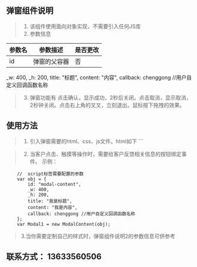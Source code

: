 ## 弹窗组件说明
> 1. 该组件使用面向对象实现，不需要引入任何JS库
> 2. 参数信息
> 
 参数名        | 参数描述              |是否更改|
 ------------- |------------ 		   |--------|
 id            | 弹窗的父容器		   |否|
 _w: 400,
_h: 200,
title: "标题",
content: "内容",
callback: chenggong //用户自定义回调函数名称

> 3. 弹窗功能有 点击确认，显示成功，2秒后关闭。点击取消，显示取消，2秒钟关闭。点击右上角的叉叉，立刻退出。鼠标按下拖拽的效果。
 ## 使用方法
>	1. 引入弹窗需要的html、css、js文件。html如下
	```
	
>	2. 当客户点击、触摸等操作时，需要给客户反馈相关信息的按钮绑定事件。
>	示例：
```
	//  script标签需要配置的参数
	var obj = {
        id: "modal-content",
        _w: 400,
        _h: 200,
        title: "我是标题",
        content: "我是内容",
        callback: chenggong //用户自定义回调函数名称
    };
	var Modal1 = new ModalContent(obj);
```
>  3.当你需要定制自己的样式时，弹窗组件说明2的参数信息可供参考 
## 联系方式： 13633560506
